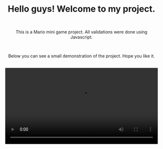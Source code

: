 <h1 align = "center"> Hello guys! Welcome to my project. </h1>
<br>
<p align = "center"> This is a Mario mini game project. All validations were done using Javascript. </p>
<br>
<p align = "center"> Below you can see a small demonstration of the project. Hope you like it. </p>
<br>
<div align = "center">
<video src="/public/videos/demo-video.gif" width="500px">
</div>